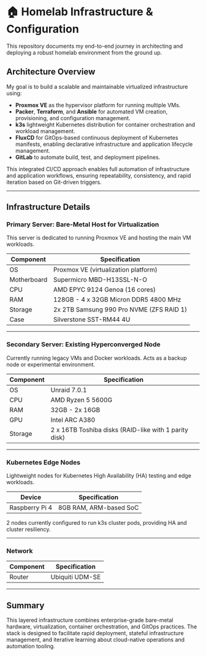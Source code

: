 # 🏠 Homelab Infrastructure & Configuration

This repository documents my end-to-end journey in architecting and deploying a robust homelab environment from the ground up.

## Architecture Overview

My goal is to build a scalable and maintainable virtualized infrastructure using:

- **Proxmox VE** as the hypervisor platform for running multiple VMs.
- **Packer**, **Terraform**, and **Ansible** for automated VM creation, provisioning, and configuration management.
- **k3s** lightweight Kubernetes distribution for container orchestration and workload management.
- **FluxCD** for GitOps-based continuous deployment of Kubernetes manifests, enabling declarative infrastructure and application lifecycle management.
- **GitLab** to automate build, test, and deployment pipelines.

This integrated CI/CD approach enables full automation of infrastructure and application workflows, ensuring repeatability, consistency, and rapid iteration based on Git-driven triggers.

---

## Infrastructure Details

### Primary Server: Bare-Metal Host for Virtualization

This server is dedicated to running Proxmox VE and hosting the main VM workloads.

| Component       | Specification                        |
|-----------------|------------------------------------|
| OS              | Proxmox VE (virtualization platform)|
| Motherboard     | Supermicro MBD-H13SSL-N-O           |
| CPU             | AMD EPYC 9124 Genoa (16 cores)      |
| RAM             | 128GB - 4 x 32GB Micron DDR5 4800 MHz       |
| Storage         | 2x 2TB Samsung 990 Pro NVME (ZFS RAID 1)       |
| Case | Silverstone SST-RM44 4U |

---

### Secondary Server: Existing Hyperconverged Node

Currently running legacy VMs and Docker workloads. Acts as a backup node or experimental environment.

| Component            | Specification                  |
|----------------------|--------------------------------|
| OS                   | Unraid 7.0.1                  |
| CPU                  | AMD Ryzen 5 5600G              |
| RAM             | 32GB - 2x 16GB       |
| GPU                  | Intel ARC A380                 |
| Storage               | 2 x 16TB Toshiba disks (RAID-like with 1 parity disk) |

---

### Kubernetes Edge Nodes

Lightweight nodes for Kubernetes High Availability (HA) testing and edge workloads.

| Device            | Specification         |
|-------------------|-----------------------|
| Raspberry Pi 4    | 8GB RAM, ARM-based SoC|

2 nodes currently configured to run k3s cluster pods, providing HA and cluster resiliency.

---

### Network

| Component | Specification |
|-----------|---------------|
| Router | Ubiquiti UDM-SE |

---

## Summary

This layered infrastructure combines enterprise-grade bare-metal hardware, virtualization, container orchestration, and GitOps practices. The stack is designed to facilitate rapid deployment, stateful infrastructure management, and iterative learning about cloud-native operations and automation tooling.
